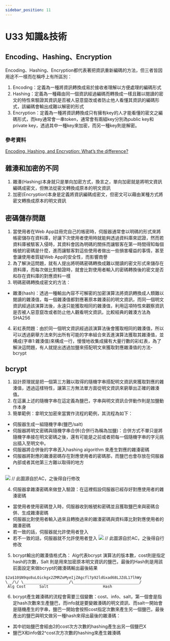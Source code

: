 ```yaml
---
sidebar_position: 11
---
```


# U33 知識&技術

## Encoding、Hashing、Encryption
Encoding、Hashing、Encryption都代表著把資訊重新編碼的方法，但三者皆因用途不一樣而在稱呼上有所區別：
1. Encoding：定義為一種將資訊轉換成易於接收者理解以方便處理的編碼形式
2. Hashing：定義為一種藉由同一個資訊經過編碼而轉換成一樣且難以閱讀的密文的特性來驗證其資訊是否被人惡意竄改或者防止他人看懂其資訊的編碼形式，該編碼會輸出成難以解密的形式
3. Encryption：定義為一種將資訊轉換成只有擁有key的人才能看懂的密文之編碼形式，而key通常會一串token，通常會有兩組key分別為public key和private key，透過其中一種key來加密，而另一種key則是解密。


### 參考資料
[Encoding, Hashing, and Encryption: What’s the difference?](https://blog.cadre.net/encoding-hashing-and-encryption-whats-the-difference)

## 雜湊和加密的不同
1. 雜湊(Hashing)本身就只是單向加密方式，換言之，單向加密就是將明文資訊編碼成密文，但無法從密文轉換成原本的明文資訊
2. 加密(Encryption)本身是定義將資訊編碼成密文，但密文可以藉由某種方式將密文轉換成原本的明文資訊

## 密碼儲存問題
1. 當使用者在Web App註冊完自己的帳密時，伺服器通常會以明碼的形式來將帳密儲存在資料庫，好讓下次使用者使用時就能夠透過資料庫來認證，然而若資料庫被駭客入侵時，其資料會因為明碼的關係而讓駭客在第一時間得知每個帳號的密碼是什麼，進而讓駭客對這些使用者做出一些損害權益的事情，甚至會讓使用者質疑Web App的安全性，而影響商譽
2. 為了解決這問題，就有人提出將明碼密碼轉換成難以閱讀的密文形式來儲存在資料庫，而每次做比對驗證時，就會比對使用者輸入的密碼轉換後的密文是否和存在資料庫的對應資料一樣
3. 明碼密碼轉換成密文的方法：
  - 雜湊(hash)：透過一種輸出內容不可解密的加密演算法將資訊轉換成人類難以閱讀的雜湊值，每一個雜湊值都對應著原本雜湊前的明文資訊，而同一個明文資訊經過該演算法後，永遠只能獲取相同的雜湊值，利用這項特性來觀察資訊是否被人惡意竄改或者防止他人觀看明文資訊，比較經典的雜湊方法為 SHA256

4. 彩虹表問題：由於同一個明文資訊經過該演算法後會獲取相同的雜湊值，所以可以透過窮舉方法來列出所有可能的字串組合來丟進演算法獲取其雜湊值，並構成(字串1:雜湊值)來構成一行，慢慢地收集成擁有大量行數的彩虹表，為了解決這問題，有人就提出透過加鹽來搭配明文來獲取對應雜湊值的方法-bcrypt


## bcrypt
1. 設計原理就是把一個第三方難以取得的隨機字串搭配明文資訊來獲取對應的雜湊值，透過這樣特性，讓第三方無法單方面從明文資訊來窮舉出正確的雜湊值。
2. 在這裏上述的隨機字串在這定義為鹽巴，字串與明文資訊合併動作則是加鹽動作本身
3. 簡單範例：拿明文加密來當實作流程的範例，其流程為如下：

  - 伺服器生成一組隨機字串(鹽巴/salt)
  - 伺服器將明文密碼與隨機字串合併(合併行為稱為加鹽)：合併方式不單只是將隨機字串接在明文密碼之後，還有可能是之前或者把每一個隨機字串的字元挑出插入至明文中。
  - 伺服器將合併後的字串丟入hashing algorithm 來產生對應的雜湊密碼
  - 伺服器將對應的雜湊密碼存在對應使用者的密碼那，而鹽巴也會存放在伺服器內部或者其他第三方難以取得的地方
  - 
![](https://res.cloudinary.com/dqfxgtyoi/image/upload/v1640440519/blog/loginSystem/bcryptExample_zj3nu0.png)
// 此圖源自於AC，之後得自行修改

4. 伺服器拿雜湊密碼來做登入驗證：在這裡假設伺服器已經存好對應使用者的雜湊密碼
  - 當使用者使用密碼登入時，伺服器收到帳號和密碼並且獲取鹽巴來與密碼合併、生成雜湊密碼
  - 伺服器比對使用者輸入過來且轉換過來的雜湊密碼與資料庫比對對應使用者的雜湊密碼
  - 若一致的話，伺服器就允許使用者登入
  - 若不一致的話，伺服器就不允許使用者登入
![](https://res.cloudinary.com/dqfxgtyoi/image/upload/v1640448366/blog/loginSystem/loginValidation_gglnsf.png)
// 此圖源自於AC，之後得自行修改
5. bcrypt輸出的雜湊值格式為： Alg代表bcrypt 演算法的版本數，cost則是指定hash的次數，Salt 則是用來加密原本明文資訊的鹽巴，最後的Hash則是用該前面設定來做bcrypt的雜湊碼輸出最後結果
```
$2a$10$N9qo8uLOickgx2ZMRZoMyeIjZAgcfl7p92ldGxad68LJZdL17lhWy
\__/\/ \____________________/\_____________________________/
 Alg Cost      Salt                        Hash
```

6. bcrypt產生雜湊碼的流程會需要三個變數：cost、info、salt，第一個會是指定hash次數來生產鹽巴，而info就是要變雜湊碼的明文資訊、而salt一開始會是隨機產生的字串，鹽巴一開始會按照cost指定次數來產生另一個鹽巴，最後產出的鹽巴與明文做另一種hash來得出最後的雜湊碼：
  - 其中初始鹽巴會經由2的cost次方次數的hashing產生出另一個鹽巴X
  - 鹽巴X和info做2^cost次方次數的hashing來產生雜湊碼